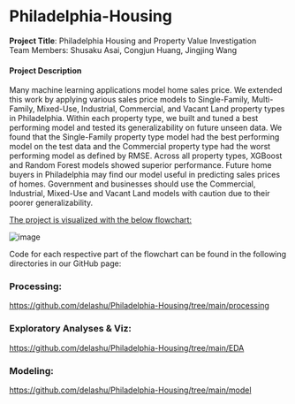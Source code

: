 # Philadelphia-Housing

**Project Title**: Philadelphia Housing and Property Value Investigation  
Team Members: Shusaku Asai, Congjun Huang, Jingjing Wang   

#### Project Description     
Many machine learning applications model home sales price. We extended this work by applying various 
sales price models to Single-Family, Multi-Family, Mixed-Use, Industrial, Commercial, and Vacant Land
property types in Philadelphia. Within each property type, we built and tuned a best performing model and 
tested its generalizability on future unseen data. We found that the Single-Family property type model had 
the best performing model on the test data and the Commercial property type had the worst performing 
model as defined by RMSE. Across all property types, XGBoost and Random Forest models showed 
superior performance. Future home buyers in Philadelphia may find our model useful in predicting sales 
prices of homes. Government and businesses should use the Commercial, Industrial, Mixed-Use and Vacant 
Land models with caution due to their poorer generalizability.


<ins>The project is visualized with the below flowchart:</ins> 
  
     
     
     
![image](https://user-images.githubusercontent.com/53063128/163472517-5cb10293-d1dd-4380-9366-a234b3097f6c.png)   


Code for each respective part of the flowchart can be found in the following directories in our GitHub page:   

### Processing:    

https://github.com/delashu/Philadelphia-Housing/tree/main/processing

### Exploratory Analyses & Viz:   
https://github.com/delashu/Philadelphia-Housing/tree/main/EDA

### Modeling: 

https://github.com/delashu/Philadelphia-Housing/tree/main/model
